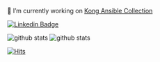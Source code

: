 🔭 I’m currently working on [Kong Ansible Collection](https://github.com/kong/kong-ansible-collection)

[![Linkedin Badge](https://img.shields.io/badge/-Andrew_Huffman-blue?style=flat-square&logo=Linkedin&logoColor=white&link=https://www.linkedin.com/in/andrewhuffman///)](https://www.linkedin.com/in/andrewhuffman/)
  
![github stats](https://github-readme-stats.vercel.app/api?username=ahuffman&show_icons=true&theme=graywhite)
![github stats](https://github-readme-stats.vercel.app/api/top-langs/?username=ahuffman&layout=compact&theme=graywhite)

<!-- https://hits.seeyoufarm.com/#badge -->
[![Hits](https://hits.seeyoufarm.com/api/count/incr/badge.svg?url=https%3A%2F%2Fgithub.com%2Fahuffman&count_bg=%2379C83D&title_bg=%23555555&icon=&icon_color=%23E7E7E7&title=hits&edge_flat=false)](https://hits.seeyoufarm.com)



<!--
**ahuffman/ahuffman** is a ✨ _special_ ✨ repository because its `README.md` (this file) appears on your GitHub profile.

Here are some ideas to get you started:

- 🔭 I’m currently working on ...
- 🌱 I’m currently learning ...
- 👯 I’m looking to collaborate on ...
- 🤔 I’m looking for help with ...
- 💬 Ask me about ...
- 📫 How to reach me: ...
- 😄 Pronouns: ...
- ⚡ Fun fact: ...
-->
